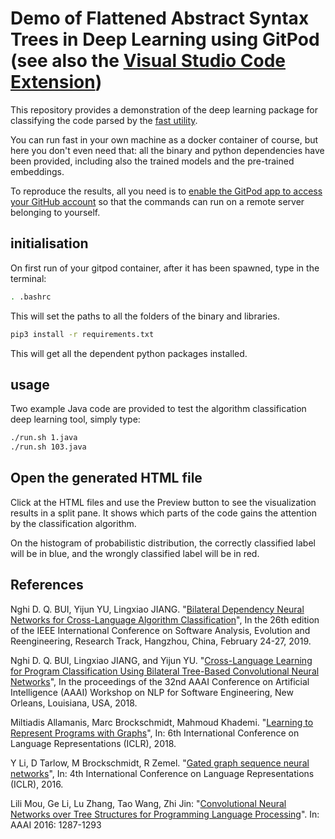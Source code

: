 # Demo of Flattened Abstract Syntax Trees in Deep Learning using GitPod (see also the [Visual Studio Code Extension](https://github.com/yijunyu/vscode-fast))

This repository provides a demonstration of the deep learning package for classifying the code parsed by the [fast
utility](https://cloud.docker.com/u/yijun/repository/docker/yijun/fast).

You can run fast in your own machine as a docker container of course, but here you don't even need that: all the binary and python dependencies have been provided, including also the trained models and the pre-trained embeddings.

To reproduce the results, all you need is to [enable the GitPod app to access your GitHub account](https://gitpod.io/#https://github.com/yijunyu/demo-vscode-fast) so that the commands can run on a remote server belonging to yourself.

## initialisation

On first run of your gitpod container, after it has been spawned, type in the terminal:
```bash
. .bashrc
```
This will set the paths to all the folders of the binary and libraries.

```bash
pip3 install -r requirements.txt
```
This will get all the dependent python packages installed.

## usage
Two example Java code are provided to test the algorithm classification deep learning tool, simply type:
```bash
./run.sh 1.java
./run.sh 103.java
```

## Open the generated HTML file

Click at the HTML files and use the Preview button to see the visualization results in a split pane.
It shows which parts of the code gains the attention by the classification algorithm.

On the histogram of probabilistic distribution, the correctly classified label will be in blue, and the wrongly classified label will be in red.

## References

Nghi D. Q. BUI, Yijun YU, Lingxiao JIANG. "[Bilateral Dependency Neural Networks for Cross-Language Algorithm Classification](https://bdqnghi.github.io/files/SANER_2019_bilateral_dependency.pdf)", In the 26th edition of the IEEE International Conference on Software Analysis, Evolution and Reengineering, Research Track, Hangzhou, China, February 24-27, 2019.

Nghi D. Q. BUI, Lingxiao JIANG, and Yijun YU. "[Cross-Language Learning for Program Classification Using Bilateral Tree-Based Convolutional Neural Networks](https://bdqnghi.github.io/files/AAAI_18_cross_language_learning.pdf)", In the proceedings of the 32nd AAAI Conference on Artificial Intelligence (AAAI) Workshop on NLP for Software Engineering, New Orleans, Louisiana, USA, 2018.

Miltiadis Allamanis, Marc Brockschmidt, Mahmoud Khademi. "[Learning to Represent Programs with Graphs](https://arxiv.org/abs/1711.00740)", In: 6th International Conference on Language Representations (ICLR), 2018.

Y Li, D Tarlow, M Brockschmidt, R Zemel. "[Gated graph sequence neural networks](https://arxiv.org/abs/1511.05493)", In: 4th International Conference on Language Representations (ICLR), 2016.

Lili Mou, Ge Li, Lu Zhang, Tao Wang, Zhi Jin: "[Convolutional Neural Networks over Tree Structures for Programming Language Processing](https://arxiv.org/abs/1409.5718)". In: AAAI 2016: 1287-1293
